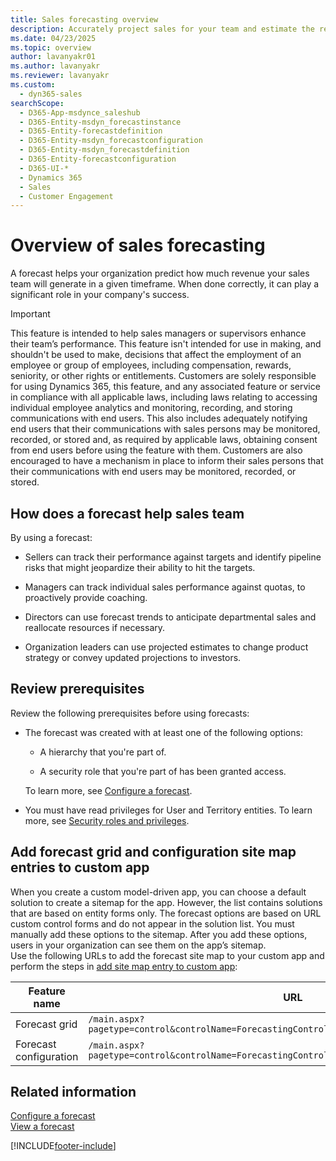 ```yaml
---
title: Sales forecasting overview
description: Accurately project sales for your team and estimate the revenue by using sales forecasting in Dynamics 365 Sales.
ms.date: 04/23/2025
ms.topic: overview
author: lavanyakr01
ms.author: lavanyakr
ms.reviewer: lavanyakr
ms.custom: 
  - dyn365-sales
searchScope: 
  - D365-App-msdynce_saleshub
  - D365-Entity-msdyn_forecastinstance
  - D365-Entity-forecastdefinition
  - D365-Entity-msdyn_forecastconfiguration
  - D365-Entity-msdyn_forecastdefinition
  - D365-Entity-forecastconfiguration
  - D365-UI-*
  - Dynamics 365
  - Sales
  - Customer Engagement
---
```

# Overview of sales forecasting

A forecast helps your organization predict how much revenue your sales team will generate in a given timeframe. When done correctly, it can play a significant role in your company's success. 

>[!IMPORTANT]
>This feature is intended to help sales managers or supervisors enhance their team’s performance. This feature isn't intended for use in making, and shouldn't be used to make, decisions that affect the employment of an employee or group of employees, including compensation, rewards, seniority, or other rights or entitlements. Customers are solely responsible for using Dynamics 365, this feature, and any associated feature or service in compliance with all applicable laws, including laws relating to accessing individual employee analytics and monitoring, recording, and storing communications with end users. This also includes adequately notifying end users that their communications with sales persons may be monitored, recorded, or stored and, as required by applicable laws, obtaining consent from end users before using the feature with them. Customers are also encouraged to have a mechanism in place to inform their sales persons that their communications with end users may be monitored, recorded, or stored.

## How does a forecast help sales team

By using a forecast:

- Sellers can track their performance against targets and identify pipeline risks that might jeopardize their ability to hit the targets.

- Managers can track individual sales performance against quotas, to proactively provide coaching.

- Directors can use forecast trends to anticipate departmental sales and reallocate resources if necessary.

- Organization leaders can use projected estimates to change product strategy or convey updated projections to investors.

## Review prerequisites

Review the following prerequisites before using forecasts:

 -  The forecast was created with at least one of the following options:

    -  A hierarchy that you're part of.

    -  A security role that you're part of has been granted access.

    To learn more, see [Configure a forecast](configure-forecast.md).

-  You must have read privileges for User and Territory entities. To learn more, see [Security roles and privileges](/power-platform/admin/security-roles-privileges).


## Add forecast grid and configuration site map entries to custom app

When you create a custom model-driven app, you can choose a default solution to create a sitemap for the app. However, the list contains solutions that are based on entity forms only. The forecast options are based on URL custom control forms and do not appear in the solution list. You must manually add these options to the sitemap. After you add these options, users in your organization can see them on the app’s sitemap.  
Use the following URLs to add the forecast site map to your custom app and perform the steps in [add site map entry to custom app](add-custom-site-map.md):

| Feature name           | URL                                                                                           |
|------------------------|-----------------------------------------------------------------------------------------------|
| Forecast grid          | `/main.aspx?pagetype=control&controlName=ForecastingControls.FieldControls.ForecastGridPage`  |
| Forecast configuration | `/main.aspx?pagetype=control&controlName=ForecastingControls.FieldControls.CCFForecastConfig` |

## Related information

[Configure a forecast](configure-forecast.md)<br>
[View a forecast](view-forecasts.md)


[!INCLUDE[footer-include](../includes/footer-banner.md)]
